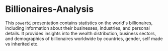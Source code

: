 # Billionaires-Analysis
This `powerbi` presentation contains statistics on the world's billionaires, including information about
their businesses, industries, and personal details. It provides insights into the wealth distribution,
business sectors, and demographics of billionaires worldwide by countries, gender, self made vs
inherited etc.
